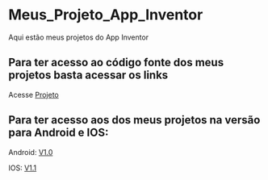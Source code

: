 # Meus_Projeto_App_Inventor
Aqui estão meus projetos do App Inventor
## Para ter acesso ao código fonte dos meus projetos basta acessar os links
 Acesse [Projeto](https://github.com/Maicon231/Meus_Projeto_App_Inventor/tree/main/Projetos)
## Para ter acesso aos dos meus projetos na versão para Android e IOS:
 Android: [V1.0](https://github.com/Maicon231/Meus_Projeto_App_Inventor/releases/tag/V1.0)
 
 IOS: [V1.1](https://github.com/Maicon231/Meus_Projeto_App_Inventor/releases/tag/V1.1)
 #